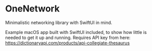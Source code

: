 # OneNetwork

Minimalistic networking library with SwiftUI in mind.

Example macOS app built with SwiftUI included, to show how little is needed to get it up and running.
Requires API key from here: https://dictionaryapi.com/products/api-collegiate-thesaurus
